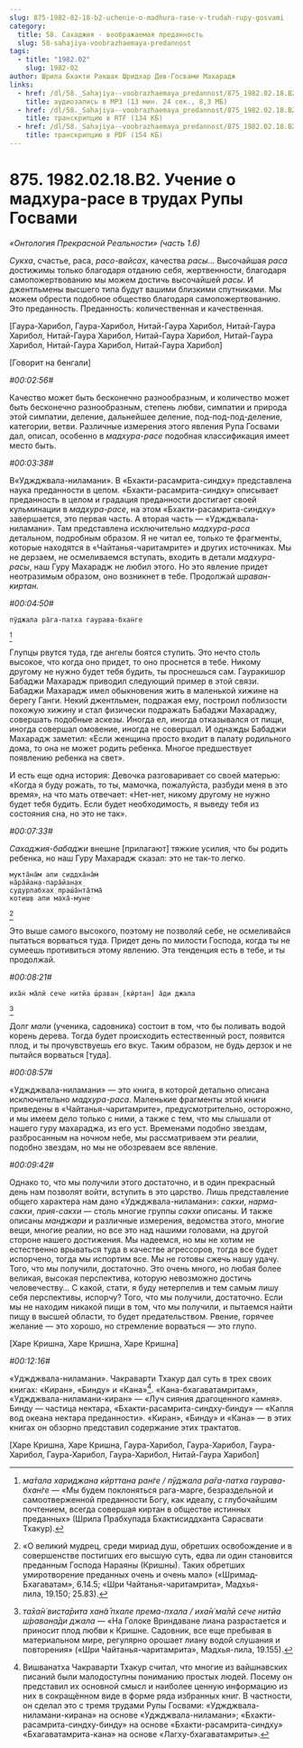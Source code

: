 ```yaml
---
slug: 875-1982-02-18-b2-uchenie-o-madhura-rase-v-trudah-rupy-gosvami
category:
  title: 58. Сахаджия - воображаемая преданность
  slug: 58-sahajiya-voobrazhaemaya-predannost
tags:
  - title: "1982.02"
    slug: 1982-02
author: Шрила Бхакти Ракшак Шридхар Дев-Госвами Махарадж
links:
  - href: /dl/58._Sahajiya--voobrazhaemaya_predannost/875_1982.02.18.B2_SridharMj_Ucheniye_o_madhura_rase_v_trudah_Rupy_Gosvami.mp3
    title: аудиозапись в MP3 (13 мин. 24 сек., 8,3 МБ)
  - href: /dl/58._Sahajiya--voobrazhaemaya_predannost/875_1982.02.18.B2_SridharMj_Ucheniye_o_madhura_rase_v_trudah_Rupy_Gosvami.rtf
    title: транскрипцию в RTF (134 КБ)
  - href: /dl/58._Sahajiya--voobrazhaemaya_predannost/875_1982.02.18.B2_SridharMj_Ucheniye_o_madhura_rase_v_trudah_Rupy_Gosvami.pdf
    title: транскрипцию в PDF (154 КБ)
---
```


# 875. 1982.02.18.B2. Учение о мадхура-расе в трудах Рупы Госвами

*«Онтология Прекрасной Реальности» (часть 1.6)*

*Сукха*, счастье, раса, *расо-вайсах*, качества *расы*… Высочайшая *раса* достижимы только благодаря отданию себя, жертвенности, благодаря самопожертвованию мы можем достичь высочайшей *расы*. И джентльмены высшего типа будут вашими близкими спутниками. Мы можем обрести подобное общество благодаря самопожертвованию. Это преданность. Преданность: количественная и качественная.

[Гаура-Харибол, Гаура-Харибол, Нитай-Гаура Харибол, Нитай-Гаура Харибол, Нитай-Гаура Харибол, Нитай-Гаура Харибол, Нитай-Гаура Харибол, Нитай-Гаура Харибол, Нитай-Гаура Харибол]

[Говорит на бенгали]

*#00:02:56#*

Качество может быть бесконечно разнообразным, и количество может быть бесконечно разнообразным, степень любви, симпатии и природа этой симпатии, деление, дальнейшее деление, под-под-под-деление, категории, ветви. Различные измерения этого явления Рупа Госвами дал, описал, особенно в *мадхура-расе* подобная классификация имеет место быть.

*#00:03:38#*

В«Уджджвала-ниламани». В «Бхакти-расамрита-синдху» представлена наука преданности в целом. «Бхакти-расамрита-синдху» описывает преданность в целом и градация преданности достигает своей кульминации в *мадхура-расе*, на этом «Бхакти-расамрита-синдху» завершается, это первая часть. А вторая часть — «Уджджвала-ниламани». Там представлена исключительно *мадхура-раса* детальном, подробным образом. Я не читал ее, только те фрагменты, которые находятся в «Чайтанья-чаритамрите» и других источниках. Мы не дерзаем, не осмеливаемся вступать, входить в детали *мадхура-расы*, наш Гуру Махарадж не любил этого. Но это явление придет неотразимым образом, оно возникнет в тебе. Продолжай *шраван-киртан.*

*#00:04:50#*

    пӯджала ра̄га-патха гаурава-бхан̇ге
[^_ftn1]

Глупцы рвутся туда, где ангелы боятся ступить. Это нечто столь высокое, что когда оно придет, то оно проснется в тебе. Никому другому не нужно будет тебя будить, ты проснешься сам. Гауракишор Бабаджи Махарадж приводил следующий пример в этой связи. Бабаджи Махарадж имел обыкновения жить в маленькой хижине на берегу Ганги. Некий джентльмен, подражая ему, построил поблизости похожую хижину и стал физически подражать Бабаджи Махараджу, совершать подобные аскезы. Иногда ел, иногда отказывался от пищи, иногда совершал омовение, иногда не совершал. И однажды Бабаджи Махарадж заметил: «Если женщина просто входит в палату родильного дома, то она не может родить ребенка. Многое предшествует появлению ребенка на свет».

И есть еще одна история: Девочка разговаривает со своей матерью: «Когда я буду рожать, то ты, мамочка, пожалуйста, разбуди меня в это время», на что мать отвечает: «Нет-нет, никому другому не нужно будет тебя будить. Если будет необходимость, я выведу тебя из состояния сна, но это не так».

*#00:07:33#*

*Сахаджия-бабаджи* внешне [прилагают] тяжкие усилия, что бы родить ребенка, но наш Гуру Махарадж сказал: это не так-то легко.

    мукта̄на̄м апи сиддха̄на̄м̇
    на̄ра̄йан̣а-пара̄йан̣ах̣
    судурлабхах̣ праш́а̄нта̄тма̄
    кот̣иш̣в апи маха̄-муне
[^_ftn2]

Это выше самого высокого, поэтому не позволяй себе, не осмеливайся пытаться ворваться туда. Придет день по милости Господа, когда ты не сумеешь противиться этому явлению. Эта тенденция есть в тебе, и ты продолжай.

*#00:08:21#*

    иха̄н̇ ма̄лӣ сече нитйа ш́раван̣ [кӣртан] а̄ди джала
[^_ftn3]

Долг *мали* (ученика, садовника) состоит в том, что бы поливать водой корень дерева. Тогда будет происходить естественный рост, появится плод, и ты прочувствуешь его вкус. Таким образом, не будь дерзок и не пытайся ворваться [туда].

*#00:08:57#*

«Уджджвала-ниламани» — это книга, в которой детально описана исключительно *мадхура-раса*. Маленькие фрагменты этой книги приведены в «Чайтанья-чаритамрите», предусмотрительно, осторожно, и мы имеем дело только с ними, а также с тем, что мы слышали от нашего гуру махараджа, из его уст. Временами подобно звездам, разбросанным на ночном небе, мы рассматриваем эти реалии, подобно звездам, но мы не обозреваем все явление.

*#00:09:42#*

Однако то, что мы получили этого достаточно, и в один прекрасный день нам позволят войти, вступить в это царство. Лишь представление общего характера нам дано «Уджджвала-ниламани»: *сакхи*, *нарма-сакхи*, *прия-сакхи* — столь многие группы *сакхи* описаны. И также описаны *манджари* и различные измерения, ведомства этого, многие вещи, многие реалии, но все это над нашими головами, на другой стороне нашего достижения. Мы надеемся, но мы не хотим не естественно врываться туда в качестве агрессоров, тогда все будет испорчено, тогда мы испортим все. Мы не готовы сжечь нашу удачу. Того, что мы получили, достаточно. Это очень много, но любая более великая, высокая перспектива, которую невозможно достичь человечеству… С какой, стати, я буду нетерпелив и тем самым лишу себя перспективы, испорчу? Того, что мы получили, достаточно. Если мы не находим никакой пищи в том, что мы получили, и пытаемся найти пищу в высшей области, то будет предательством. Рвение, горячее желание — это хорошо, но стремление ворваться — это глупо.

[Харе Кришна, Харе Кришна, Харе Кришна]

*#00:12:16#*

«Уджджвала-ниламани». Чакраварти Тхакур дал суть в трех своих книгах: «Киран», «Бинду» и «Кана»[^_ftn4]. «Кана-бхагаватамритам», «Уджджвала-ниламани-киран» — «Луч сияния драгоценного камня». Бинду — частица нектара, «Бхакти-расамрита-синдху-бинду» — «Капля вод океана нектара преданности». «Киран», «Бинду» и «Кана» — в этих книгах он обзорно представил содержание этих трактатов.

[Харе Кришна, Харе Кришна, Гаура-Харибол, Гаура-Харибол, Гаура-Харибол, Гаура-Харибол, Гаура-Харибол, Нитай-Гаура Харибол]



[^_ftn1]: *ма̄тала хариджана кӣрттана ран̇ге / пӯджала ра̄га-патха гаурава-бхан̇ге* — «Мы будем поклоняться рага-марге, безраздельной и самоотверженной преданности Богу, как идеалу, с глубочайшим почтением, всегда совершая киртан в обществе истинных преданных» (Шрила Прабхупада Бхактисиддханта Сарасвати Тхакур).

[^_ftn2]: «О великий мудрец, среди мириад душ, обретших освобождение и в совершенстве постигших его высшую суть, едва ли один становится преданным Господа Нараяны (Кришны). Таких обретших умиротворение преданных очень и очень мало» («Шримад-Бхагаватам», 6.14.5; «Шри Чайтанья-чаритамрита», Мадхья-лила, 19.150; 25.83).

[^_ftn3]: *та̄ха̄н̇ виста̄рита хан̃а̄ пхале према-пхала / иха̄н̇ ма̄лӣ сече нитйа ш́раван̣а̄ди джала* — «На Голоке Вриндаване лиана разрастается и приносит плод любви к Кришне. Садовник, все еще пребывая в материальном мире, регулярно орошает лиану водой слушания и повторения» («Шри Чайтанья-чаритамрита», Мадхья-лила, 19.155).

[^_ftn4]: Вишванатха Чакраварти Тхакур считал, что многие из вайшнавских писаний были малодоступны пониманию простых людей. Посему он представил их основной смысл и наиболее ценную информацию из них в сокращённом виде в форме ряда избранных книг. В частности, он сделал это с тремя трудами Рупы Госвами: «Уджджвала-ниламани-кирана» на основе «Уджджвала-ниламани»; «Бхакти-расамрита-синдху-бинду» на основе «Бхакти-расамрита-синдху» «Бхагаватамрита-кана» на основе «Лагху-бхагаватамриты».

